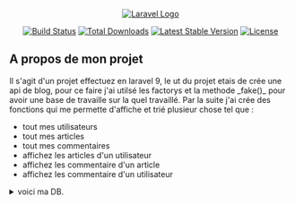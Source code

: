 <p align="center"><a href="https://laravel.com" target="_blank"><img src="https://raw.githubusercontent.com/laravel/art/master/logo-lockup/5%20SVG/2%20CMYK/1%20Full%20Color/laravel-logolockup-cmyk-red.svg" width="400" alt="Laravel Logo"></a></p>

<p align="center">
<a href="https://travis-ci.org/laravel/framework"><img src="https://travis-ci.org/laravel/framework.svg" alt="Build Status"></a>
<a href="https://packagist.org/packages/laravel/framework"><img src="https://img.shields.io/packagist/dt/laravel/framework" alt="Total Downloads"></a>
<a href="https://packagist.org/packages/laravel/framework"><img src="https://img.shields.io/packagist/v/laravel/framework" alt="Latest Stable Version"></a>
<a href="https://packagist.org/packages/laravel/framework"><img src="https://img.shields.io/packagist/l/laravel/framework" alt="License"></a>
</p>

## A propos de mon projet

Il s'agit d'un projet effectuez en laravel 9, le ut du projet etais de crée une api de blog, pour ce faire j'ai utilsé les factorys et la methode \_fake()\_ pour avoir une base de travaille sur la quel travaillé. Par la suite j'ai crée des fonctions qui me permette d'affiche et trié plusieur chose tel que :
- tout mes utilisateurs
- tout mes articles
- tout mes commentaires
- affichez les articles d'un utilisateur 
- affichez les commentaire d'un article
- affichez les commentaire d'un utilisateur

<details><summary>voici ma DB.</summary>

![](/db.png)
</details>

